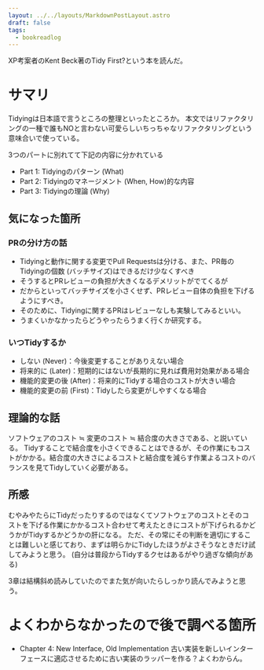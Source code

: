 ```yaml
---
layout: ../../layouts/MarkdownPostLayout.astro
draft: false
tags:
  - bookreadlog
---
```

XP考案者のKent Beck著のTidy First?という本を読んだ。

# サマリ

Tidyingは日本語で言うところの整理といったところか。
本文ではリファクタリングの一種で誰もNOと言わない可愛らしいちっちゃなリファクタリングという意味合いで使っている。

3つのパートに別れてて下記の内容に分かれている
* Part 1: Tidyingのパターン (What)
* Part 2: Tidyingのマネージメント (When, How)的な内容
* Part 3: Tidyingの理論 (Why)

## 気になった箇所
### PRの分け方の話
* Tidyingと動作に関する変更でPull Requestsは分ける、また、PR毎のTidyingの個数 (バッチサイズ)はできるだけ少なくすべき
* そうするとPRレビューの負担が大きくなるデメリットがでてくるが
* だからといってバッチサイズを小さくせず、PRレビュー自体の負担を下げるようにすべき。
* そのために、Tidyingに関するPRはレビューなしも実験してみるといい。
* うまくいかなかったらどうやったらうまく行くか研究する。
### いつTidyするか
* しない (Never)：今後変更することがありえない場合
* 将来的に (Later)：短期的にはないが長期的に見れば費用対効果がある場合
* 機能的変更の後 (After)：将来的にTidyする場合のコストが大きい場合
* 機能的変更の前 (First)：Tidyしたら変更がしやすくなる場合
## 理論的な話
ソフトウェアのコスト ≒ 変更のコスト ≒ 結合度の大きさである、と説いている。
Tidyすることで結合度を小さくできることはできるが、その作業にもコストがかかる。結合度の大きさによるコストと結合度を減らす作業よるコストのバランスを見てTidyしていく必要がある。

## 所感
むやみやたらにTidyだったりするのではなくてソフトウェアのコストとそのコストを下げる作業にかかるコスト合わせて考えたときにコストが下げられるかどうかがTidyするかどうかの肝になる。
ただ、その常にその判断を適切にすることは難しいと感じており、まずは明らかにTidyしたほうがよさそうなときだけ試してみようと思う。
(自分は普段からTidyするクセはあるがやり過ぎな傾向がある)

3章は結構斜め読みしていたのでまた気が向いたらしっかり読んでみようと思う。

# よくわからなかったので後で調べる箇所
* Chapter 4: New Interface, Old Implementation
  古い実装を新しいインターフェースに適応させるために古い実装のラッパーを作る？よくわからん。